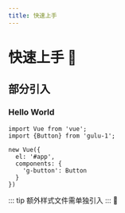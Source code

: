 ```yaml
---
title: 快速上手
---
```


# 快速上手 :tada: 

## 部分引入

### Hello World

```
import Vue from 'vue';
import {Button} from 'gulu-1';

new Vue({
  el: '#app',
  components: {
    'g-button': Button
  }
})
```
::: tip
额外样式文件需单独引入
:::
 :100: